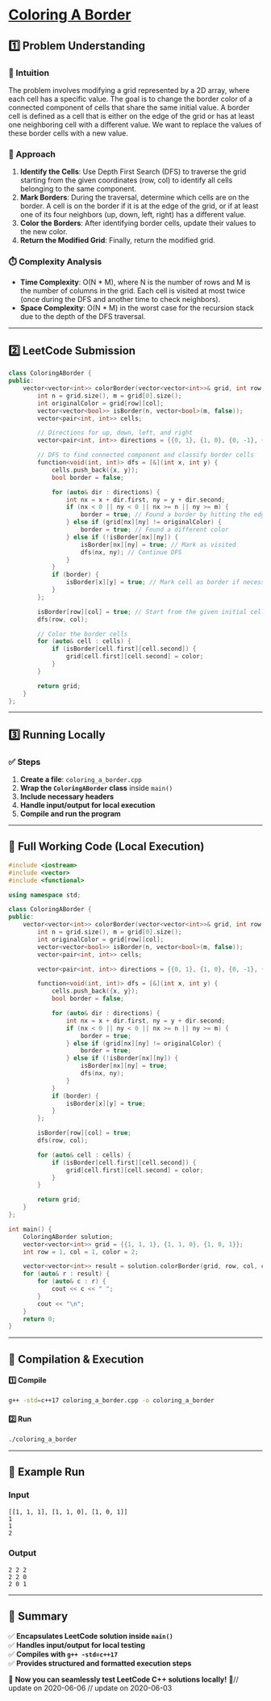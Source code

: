 # **[Coloring A Border](https://leetcode.com/problems/coloring-a-border/description/)**  

## **1️⃣ Problem Understanding**  
### **📌 Intuition**  
The problem involves modifying a grid represented by a 2D array, where each cell has a specific value. The goal is to change the border color of a connected component of cells that share the same initial value. A border cell is defined as a cell that is either on the edge of the grid or has at least one neighboring cell with a different value. We want to replace the values of these border cells with a new value.

### **🚀 Approach**  
1. **Identify the Cells**: Use Depth First Search (DFS) to traverse the grid starting from the given coordinates (row, col) to identify all cells belonging to the same component.
2. **Mark Borders**: During the traversal, determine which cells are on the border. A cell is on the border if it is at the edge of the grid, or if at least one of its four neighbors (up, down, left, right) has a different value.
3. **Color the Borders**: After identifying border cells, update their values to the new color.
4. **Return the Modified Grid**: Finally, return the modified grid.

### **⏱️ Complexity Analysis**  
- **Time Complexity**: O(N * M), where N is the number of rows and M is the number of columns in the grid. Each cell is visited at most twice (once during the DFS and another time to check neighbors).
- **Space Complexity**: O(N * M) in the worst case for the recursion stack due to the depth of the DFS traversal.

---  

## **2️⃣ LeetCode Submission**  
```cpp
class ColoringABorder {
public:
    vector<vector<int>> colorBorder(vector<vector<int>>& grid, int row, int col, int color) {
        int n = grid.size(), m = grid[0].size();
        int originalColor = grid[row][col];
        vector<vector<bool>> isBorder(n, vector<bool>(m, false));
        vector<pair<int, int>> cells;

        // Directions for up, down, left, and right
        vector<pair<int, int>> directions = {{0, 1}, {1, 0}, {0, -1}, {-1, 0}};

        // DFS to find connected component and classify border cells
        function<void(int, int)> dfs = [&](int x, int y) {
            cells.push_back({x, y});
            bool border = false;

            for (auto& dir : directions) {
                int nx = x + dir.first, ny = y + dir.second;
                if (nx < 0 || ny < 0 || nx >= n || ny >= m) {
                    border = true; // Found a border by hitting the edge
                } else if (grid[nx][ny] != originalColor) {
                    border = true; // Found a different color
                } else if (!isBorder[nx][ny]) {
                    isBorder[nx][ny] = true; // Mark as visited
                    dfs(nx, ny); // Continue DFS
                }
            }
            if (border) {
                isBorder[x][y] = true; // Mark cell as border if necessary
            }
        };

        isBorder[row][col] = true; // Start from the given initial cell
        dfs(row, col);

        // Color the border cells
        for (auto& cell : cells) {
            if (isBorder[cell.first][cell.second]) {
                grid[cell.first][cell.second] = color;
            }
        }

        return grid;
    }
};
```  

---  

## **3️⃣ Running Locally**  
### **✅ Steps**  
1. **Create a file**: `coloring_a_border.cpp`  
2. **Wrap the `ColoringABorder` class** inside `main()`  
3. **Include necessary headers**  
4. **Handle input/output for local execution**  
5. **Compile and run the program**  

---  

## **📝 Full Working Code (Local Execution)**  
```cpp
#include <iostream>
#include <vector>
#include <functional>

using namespace std;

class ColoringABorder {
public:
    vector<vector<int>> colorBorder(vector<vector<int>>& grid, int row, int col, int color) {
        int n = grid.size(), m = grid[0].size();
        int originalColor = grid[row][col];
        vector<vector<bool>> isBorder(n, vector<bool>(m, false));
        vector<pair<int, int>> cells;

        vector<pair<int, int>> directions = {{0, 1}, {1, 0}, {0, -1}, {-1, 0}};

        function<void(int, int)> dfs = [&](int x, int y) {
            cells.push_back({x, y});
            bool border = false;

            for (auto& dir : directions) {
                int nx = x + dir.first, ny = y + dir.second;
                if (nx < 0 || ny < 0 || nx >= n || ny >= m) {
                    border = true;
                } else if (grid[nx][ny] != originalColor) {
                    border = true;
                } else if (!isBorder[nx][ny]) {
                    isBorder[nx][ny] = true;
                    dfs(nx, ny);
                }
            }
            if (border) {
                isBorder[x][y] = true;
            }
        };

        isBorder[row][col] = true;
        dfs(row, col);

        for (auto& cell : cells) {
            if (isBorder[cell.first][cell.second]) {
                grid[cell.first][cell.second] = color;
            }
        }

        return grid;
    }
};

int main() {
    ColoringABorder solution;
    vector<vector<int>> grid = {{1, 1, 1}, {1, 1, 0}, {1, 0, 1}};
    int row = 1, col = 1, color = 2;

    vector<vector<int>> result = solution.colorBorder(grid, row, col, color);
    for (auto& r : result) {
        for (auto& c : r) {
            cout << c << " ";
        }
        cout << "\n";
    }
    return 0;
}
```  

---  

## **🔧 Compilation & Execution**  
#### **1️⃣ Compile**  
```bash
g++ -std=c++17 coloring_a_border.cpp -o coloring_a_border
```  

#### **2️⃣ Run**  
```bash
./coloring_a_border
```  

---  

## **🎯 Example Run**  
### **Input**  
```
[[1, 1, 1], [1, 1, 0], [1, 0, 1]]
1
1
2
```  
### **Output**  
```
2 2 2 
2 2 0 
2 0 1 
```  

---  

## **📌 Summary**  
✅ **Encapsulates LeetCode solution inside `main()`**  
✅ **Handles input/output for local testing**  
✅ **Compiles with `g++ -std=c++17`**  
✅ **Provides structured and formatted execution steps**  

🚀 **Now you can seamlessly test LeetCode C++ solutions locally!** 🚀// update on 2020-06-06
// update on 2020-06-03
